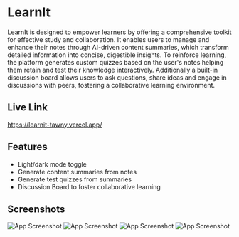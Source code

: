 
# LearnIt

LearnIt is designed to empower learners by offering a comprehensive toolkit for effective study and collaboration. It enables users to manage and enhance their notes through AI-driven content summaries, which transform detailed information into concise, digestible insights. To reinforce learning, the platform generates custom quizzes based on the user's notes helping them retain and test their knowledge interactively. Additionally a built-in discussion board allows users to ask questions, share ideas and engage in discussions with peers, fostering a collaborative learning environment.


## Live Link
https://learnit-tawny.vercel.app/

## Features

- Light/dark mode toggle
- Generate content summaries from notes
- Generate test quizzes from summaries
- Discussion Board to foster collaborative learning


## Screenshots

![App Screenshot](https://res.cloudinary.com/dutdeodcv/image/upload/v1730917759/learnit/github_ss/tnxrx2guxdhelal2kel1.png)
![App Screenshot](https://res.cloudinary.com/dutdeodcv/image/upload/v1730917451/learnit/github_ss/qsbv1gkkmw0hjulizdmh.png)
![App Screenshot](https://res.cloudinary.com/dutdeodcv/image/upload/v1730917451/learnit/github_ss/siuy1doqbfklvw3lbjgz.png)
![App Screenshot](https://res.cloudinary.com/dutdeodcv/image/upload/v1730917451/learnit/github_ss/eplfsfawvmzkkl0wc492.png)

